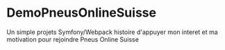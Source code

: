 # DemoPneusOnlineSuisse
Un simple projets Symfony/Webpack histoire d'appuyer mon interet et ma motivation pour rejoindre Pneus Online Suisse
